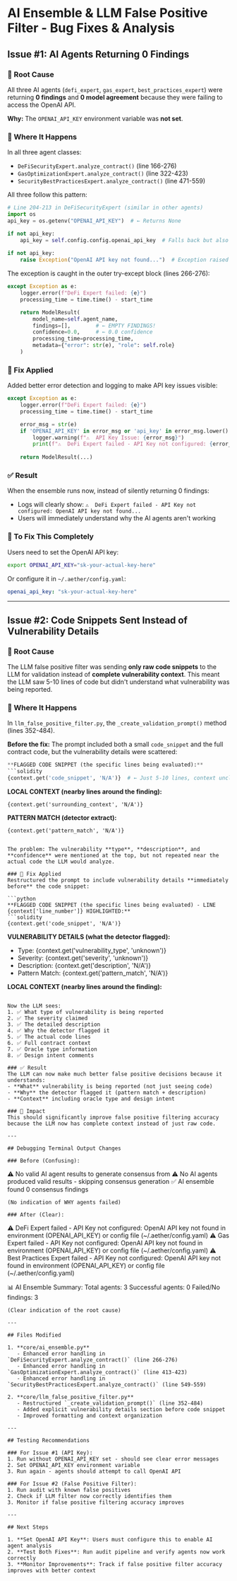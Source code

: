 # AI Ensemble & LLM False Positive Filter - Bug Fixes & Analysis

## Issue #1: AI Agents Returning 0 Findings

### 🔴 Root Cause
All three AI agents (`defi_expert`, `gas_expert`, `best_practices_expert`) were returning **0 findings** and **0 model agreement** because they were failing to access the OpenAI API.

**Why:** The `OPENAI_API_KEY` environment variable was **not set**. 

### 📍 Where It Happens
In all three agent classes:
- `DeFiSecurityExpert.analyze_contract()` (line 166-276)
- `GasOptimizationExpert.analyze_contract()` (line 322-423)
- `SecurityBestPracticesExpert.analyze_contract()` (line 471-559)

All three follow this pattern:
```python
# Line 204-213 in DeFiSecurityExpert (similar in other agents)
import os
api_key = os.getenv("OPENAI_API_KEY")  # ← Returns None

if not api_key:
    api_key = self.config.config.openai_api_key  # Falls back but also likely None
    
if not api_key:
    raise Exception("OpenAI API key not found...")  # Exception raised
```

The exception is caught in the outer try-except block (lines 266-276):
```python
except Exception as e:
    logger.error(f"DeFi Expert failed: {e}")
    processing_time = time.time() - start_time

    return ModelResult(
        model_name=self.agent_name,
        findings=[],        # ← EMPTY FINDINGS!
        confidence=0.0,     # ← 0.0 confidence
        processing_time=processing_time,
        metadata={"error": str(e), "role": self.role}
    )
```

### 🔧 Fix Applied
Added better error detection and logging to make API key issues visible:

```python
except Exception as e:
    logger.error(f"DeFi Expert failed: {e}")
    processing_time = time.time() - start_time

    error_msg = str(e)
    if 'OPENAI_API_KEY' in error_msg or 'api_key' in error_msg.lower():
        logger.warning(f"⚠️  API Key Issue: {error_msg}")
        print(f"⚠️  DeFi Expert failed - API Key not configured: {error_msg}")
    
    return ModelResult(...)
```

### ✅ Result
When the ensemble runs now, instead of silently returning 0 findings:
- Logs will clearly show: `⚠️  DeFi Expert failed - API Key not configured: OpenAI API key not found...`
- Users will immediately understand why the AI agents aren't working

### 🚀 To Fix This Completely
Users need to set the OpenAI API key:
```bash
export OPENAI_API_KEY="sk-your-actual-key-here"
```

Or configure it in `~/.aether/config.yaml`:
```yaml
openai_api_key: "sk-your-actual-key-here"
```

---

## Issue #2: Code Snippets Sent Instead of Vulnerability Details

### 🔴 Root Cause
The LLM false positive filter was sending **only raw code snippets** to the LLM for validation instead of **complete vulnerability context**. This meant the LLM saw 5-10 lines of code but didn't understand what vulnerability was being reported.

### 📍 Where It Happens
In `llm_false_positive_filter.py`, the `_create_validation_prompt()` method (lines 352-484).

**Before the fix:**
The prompt included both a small `code_snippet` and the full contract code, but the vulnerability details were scattered:
```python
**FLAGGED CODE SNIPPET (the specific lines being evaluated):**
```solidity
{context.get('code_snippet', 'N/A')}  # ← Just 5-10 lines, context unclear
```

**LOCAL CONTEXT (nearby lines around the finding):**
```solidity
{context.get('surrounding_context', 'N/A')}
```

**PATTERN MATCH (detector extract):**
```
{context.get('pattern_match', 'N/A')}
```
```

The problem: The vulnerability **type**, **description**, and **confidence** were mentioned at the top, but not repeated near the actual code the LLM would analyze.

### 🔧 Fix Applied
Restructured the prompt to include vulnerability details **immediately before** the code snippet:

```python
**FLAGGED CODE SNIPPET (the specific lines being evaluated) - LINE {context['line_number']} HIGHLIGHTED:**
```solidity
{context.get('code_snippet', 'N/A')}
```

**VULNERABILITY DETAILS (what the detector flagged):**
- Type: {context.get('vulnerability_type', 'unknown')}
- Severity: {context.get('severity', 'unknown')}
- Description: {context.get('description', 'N/A')}
- Pattern Match: {context.get('pattern_match', 'N/A')}

**LOCAL CONTEXT (nearby lines around the finding):**
```

Now the LLM sees:
1. ✅ What type of vulnerability is being reported
2. ✅ The severity claimed
3. ✅ The detailed description
4. ✅ Why the detector flagged it
5. ✅ The actual code lines
6. ✅ Full contract context
7. ✅ Oracle type information
8. ✅ Design intent comments

### ✅ Result
The LLM can now make much better false positive decisions because it understands:
- **What** vulnerability is being reported (not just seeing code)
- **Why** the detector flagged it (pattern match + description)
- **Context** including oracle type and design intent

### 🎯 Impact
This should significantly improve false positive filtering accuracy because the LLM now has complete context instead of just raw code.

---

## Debugging Terminal Output Changes

### Before (Confusing):
```
⚠️  No valid AI agent results to generate consensus from
⚠️  No AI agents produced valid results - skipping consensus generation
✅ AI ensemble found 0 consensus findings
```
(No indication of WHY agents failed)

### After (Clear):
```
⚠️  DeFi Expert failed - API Key not configured: OpenAI API key not found in environment (OPENAI_API_KEY) or config file (~/.aether/config.yaml)
⚠️  Gas Expert failed - API Key not configured: OpenAI API key not found in environment (OPENAI_API_KEY) or config file (~/.aether/config.yaml)
⚠️  Best Practices Expert failed - API Key not configured: OpenAI API key not found in environment (OPENAI_API_KEY) or config file (~/.aether/config.yaml)

📊 AI Ensemble Summary:
   Total agents: 3
   Successful agents: 0
   Failed/No findings: 3
```
(Clear indication of the root cause)

---

## Files Modified

1. **core/ai_ensemble.py**
   - Enhanced error handling in `DeFiSecurityExpert.analyze_contract()` (line 266-276)
   - Enhanced error handling in `GasOptimizationExpert.analyze_contract()` (line 413-423)
   - Enhanced error handling in `SecurityBestPracticesExpert.analyze_contract()` (line 549-559)

2. **core/llm_false_positive_filter.py**
   - Restructured `_create_validation_prompt()` (line 352-484)
   - Added explicit vulnerability details section before code snippet
   - Improved formatting and context organization

---

## Testing Recommendations

### For Issue #1 (API Key):
1. Run without OPENAI_API_KEY set - should see clear error messages
2. Set OPENAI_API_KEY environment variable
3. Run again - agents should attempt to call OpenAI API

### For Issue #2 (False Positive Filter):
1. Run audit with known false positives
2. Check if LLM filter now correctly identifies them
3. Monitor if false positive filtering accuracy improves

---

## Next Steps

1. **Set OpenAI API Key**: Users must configure this to enable AI agent analysis
2. **Test Both Fixes**: Run audit pipeline and verify agents now work correctly
3. **Monitor Improvements**: Track if false positive filter accuracy improves with better context
